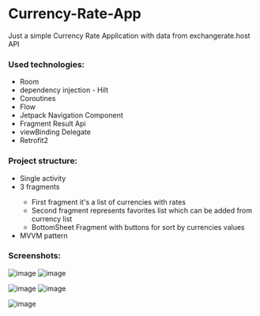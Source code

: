 # Currency-Rate-App
Just a simple Currency Rate Application with data from exchangerate.host API

<h3>Used technologies:</h1>
  <ul>
  <li>Room</li>
  <li>dependency injection - Hilt</li>
  <li>Coroutines</li>
  <li>Flow</li>
  <li>Jetpack Navigation Component</li>
  <li>Fragment Result Api</li>
  <li>viewBinding Delegate</li>
  <li>Retrofit2</li>
</ul>  

<h3>Project structure:</h1>
<ul> 
<li>Single activity</li>
<li>3 fragments</li>
<ul>
<li>First fragment it's a list of currencies with rates</li> 
<li>Second fragment represents favorites list which can be added from currency list </li>
<li>BottomSheet Fragment with buttons for sort by currencies values</li>
</ul> 
<li>MVVM pattern</li> 
</ul>  


<h3>Screenshots:</h3>

![image](https://user-images.githubusercontent.com/94930087/190951294-6c0c27da-4cdf-44bf-845f-16eff44f9e01.png)
![image](https://user-images.githubusercontent.com/94930087/190951369-9bfd0d1a-8db6-479e-912b-3fc8da7ce642.png)
 
![image](https://user-images.githubusercontent.com/94930087/190951474-d1718fca-622b-4a57-91d0-eeb3049f7f75.png)
![image](https://user-images.githubusercontent.com/94930087/190951422-bda66153-1cf0-458f-b300-cee8ba0929ac.png)

![image](https://user-images.githubusercontent.com/94930087/190951541-2aba4331-e38d-40f9-98fa-a04d90abf5f9.png)




